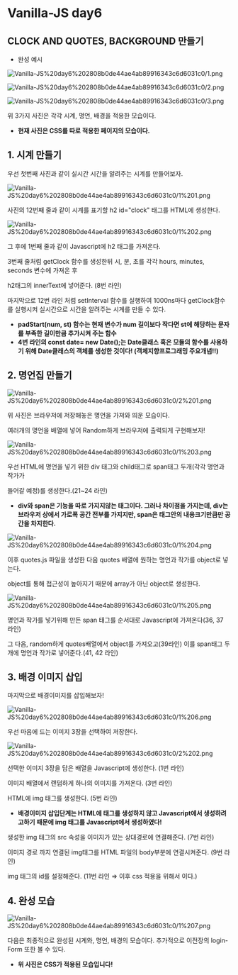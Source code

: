 # Vanilla-JS day6

## CLOCK AND QUOTES, BACKGROUND 만들기

- 완성 예시

![Vanilla-JS%20day6%202808b0de44ae4ab89916343c6d6031c0/1.png](Vanilla-JS%20day6%202808b0de44ae4ab89916343c6d6031c0/1.png)

![Vanilla-JS%20day6%202808b0de44ae4ab89916343c6d6031c0/2.png](Vanilla-JS%20day6%202808b0de44ae4ab89916343c6d6031c0/2.png)

![Vanilla-JS%20day6%202808b0de44ae4ab89916343c6d6031c0/3.png](Vanilla-JS%20day6%202808b0de44ae4ab89916343c6d6031c0/3.png)

위 3가지 사진은 각각 시계, 명언, 배경을 적용한 모습이다.

- **현재 사진은 CSS를 따로 적용한 페이지의 모습이다.**

## 1. 시계 만들기

우선 첫번째 사진과 같이 실시간 시간을 알려주는 시계를 만들어보자.

![Vanilla-JS%20day6%202808b0de44ae4ab89916343c6d6031c0/1%201.png](Vanilla-JS%20day6%202808b0de44ae4ab89916343c6d6031c0/1%201.png)

사진의 12번째 줄과 같이 시계를 표기할 h2 id="clock" 태그를 HTML에 생성한다.

![Vanilla-JS%20day6%202808b0de44ae4ab89916343c6d6031c0/1%202.png](Vanilla-JS%20day6%202808b0de44ae4ab89916343c6d6031c0/1%202.png)

그 후에 1번째 줄과 같이 Javascript에 h2 태그를 가져온다.

3번째 줄처럼 getClock 함수를 생성한뒤 시, 분, 초를 각각 hours, minutes, seconds 변수에 가져온 후

h2태그의 innerText에 넣어준다. (8번 라인) 

마지막으로 12번 라인 처럼 setInterval 함수를 실행하여 1000ns마다 getClock함수를 실행시켜 실시간으로 시간을 알려주는 시계를 만들 수 있다.

- **padStart(num, st) 함수는 현재 변수가 num 길이보다 작다면 st에 해당하는 문자를 부족한 길이만큼 추가시켜 주는 함수**
- **4번 라인의 const date= new Date();는 Date클래스 혹은 모듈의 함수를 사용하기 위해 Date클래스의 객체를 생성한 것이다! (객체지향프로그래밍 주요개념!!)**

## 2. 명언집 만들기

![Vanilla-JS%20day6%202808b0de44ae4ab89916343c6d6031c0/2%201.png](Vanilla-JS%20day6%202808b0de44ae4ab89916343c6d6031c0/2%201.png)

위 사진은 브라우저에 저장해놓은 명언을 가져와 띄운 모습이다.

여러개의 명언을 배열에 넣어 Random하게 브라우저에 출력되게 구현해보자!

![Vanilla-JS%20day6%202808b0de44ae4ab89916343c6d6031c0/1%203.png](Vanilla-JS%20day6%202808b0de44ae4ab89916343c6d6031c0/1%203.png)

우선 HTML에 명언을 넣기 위한 div 태그와 child태그로 span태그 두개(각각 명언과 작가가 

들어갈 예정)를 생성한다.(21~24 라인)

- **div와 span은 기능을 따로 가지지않는 태그이다. 그러나 차이점을 가지는데, div는 브라우저 상에서 가로폭 공간 전부를 가지지만, span은 태그안의 내용크기만큼만 공간을 차지한다.**

 

![Vanilla-JS%20day6%202808b0de44ae4ab89916343c6d6031c0/1%204.png](Vanilla-JS%20day6%202808b0de44ae4ab89916343c6d6031c0/1%204.png)

이후 quotes.js 파일을 생성한 다음 quotes 배열에 원하는 명언과 작가를 object로 넣는다. 

object를 통해 접근성이 높아지기 때문에 array가 아닌 object로 생성한다.

![Vanilla-JS%20day6%202808b0de44ae4ab89916343c6d6031c0/1%205.png](Vanilla-JS%20day6%202808b0de44ae4ab89916343c6d6031c0/1%205.png)

명언과 작가를 넣기위해 만든 span 태그를 순서대로 Javascript에 가져온다(36, 37 라인)

그 다음, random하게 quotes배열에서 object를 가져오고(39라인) 이를 span태그 두개에 명언과 작가로 넣어준다.(41, 42 라인)

## 3. 배경 이미지 삽입

마지막으로 배경이미지를 삽입해보자!

![Vanilla-JS%20day6%202808b0de44ae4ab89916343c6d6031c0/1%206.png](Vanilla-JS%20day6%202808b0de44ae4ab89916343c6d6031c0/1%206.png)

우선 마음에 드는 이미지 3장을 선택하여 저장한다.

![Vanilla-JS%20day6%202808b0de44ae4ab89916343c6d6031c0/2%202.png](Vanilla-JS%20day6%202808b0de44ae4ab89916343c6d6031c0/2%202.png)

선택한 이미지 3장을 담은 배열을 Javascript에 생성한다. (1번 라인)

이미지 배열에서 랜덤하게 하나의 이미지를 가져온다. (3번 라인)

HTML에 img 태그를 생성한다. (5번 라인)

- **배경이미지 삽입단계는 HTML에 태그를 생성하지 않고 Javascript에서 생성하려고하기 때문에 img 태그를 Javascript에서 생성하였다!**

생성한 img 태그의 src 속성을 이미지가 있는 상대경로에 연결해준다. (7번 라인)

이미지 경로 까지 연결된 img태그를 HTML 파일의 body부분에 연결시켜준다. (9번 라인)

img 태그의 id를 설정해준다. (11번 라인 ⇒ 이후 css 적용을 위해서 이다.)

## 4. 완성 모습

![Vanilla-JS%20day6%202808b0de44ae4ab89916343c6d6031c0/1%207.png](Vanilla-JS%20day6%202808b0de44ae4ab89916343c6d6031c0/1%207.png)

다음은 최종적으로 완성된 시계와, 명언, 배경의 모습이다. 추가적으로 이전장의 login-Form 또한 볼 수 있다.

- **위 사진은 CSS가 적용된 모습입니다!**